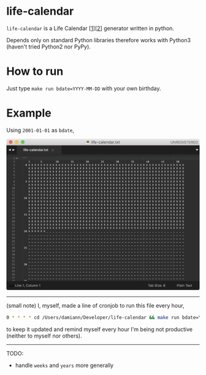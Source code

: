 # life-calendar

`life-calendar` is a Life Calendar \[[1][blog-life-weeks]\]\[[2][youtube-procastinator]\] generator written in python.

Depends only on standard Python libraries therefore works with Python3 (haven't tried Python2 nor PyPy).

# How to run

Just type `make run bdate=YYYY-MM-DD` with your own birthday.

# Example

Using `2001-01-01` as `bdate`, 

![example-2001-01-01](img/example-2001-01-01.png)

---

(small note) I, myself, made a line of cronjob to run this file every hour,

```bash
0 * * * * cd /Users/damiann/Developer/life-calendar && make run bdate=YYYY-MM-DD
```

to keep it updated and remind myself every hour I'm being not productive (neither to myself nor others).

---

TODO:

- handle `weeks` and `years` more generally


[blog-life-weeks]: https://waitbutwhy.com/2014/05/life-weeks.html
[youtube-procastinator]: https://www.youtube.com/watch?v=arj7oStGLkU
